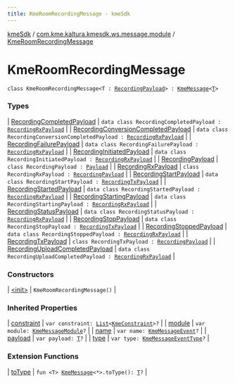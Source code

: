 ```yaml
---
title: KmeRoomRecordingMessage - kmeSdk
---
```


[kmeSdk](../../index.html) / [com.kme.kaltura.kmesdk.ws.message.module](../index.html) / [KmeRoomRecordingMessage](./index.html)

# KmeRoomRecordingMessage

`class KmeRoomRecordingMessage<T : `[`RecordingPayload`](-recording-payload/index.html)`> : `[`KmeMessage`](../../com.kme.kaltura.kmesdk.ws.message/-kme-message/index.html)`<`[`T`](index.html#T)`>`

### Types

| [RecordingCompletedPayload](-recording-completed-payload/index.html) | `data class RecordingCompletedPayload : `[`RecordingRxPayload`](-recording-rx-payload/index.html) |
| [RecordingConversionCompletedPayload](-recording-conversion-completed-payload/index.html) | `data class RecordingConversionCompletedPayload : `[`RecordingRxPayload`](-recording-rx-payload/index.html) |
| [RecordingFailurePayload](-recording-failure-payload/index.html) | `data class RecordingFailurePayload : `[`RecordingRxPayload`](-recording-rx-payload/index.html) |
| [RecordingInitiatedPayload](-recording-initiated-payload/index.html) | `data class RecordingInitiatedPayload : `[`RecordingRxPayload`](-recording-rx-payload/index.html) |
| [RecordingPayload](-recording-payload/index.html) | `class RecordingPayload : `[`Payload`](../../com.kme.kaltura.kmesdk.ws.message/-kme-message/-payload/index.html) |
| [RecordingRxPayload](-recording-rx-payload/index.html) | `class RecordingRxPayload : `[`RecordingPayload`](-recording-payload/index.html) |
| [RecordingStartPayload](-recording-start-payload/index.html) | `data class RecordingStartPayload : `[`RecordingTxPayload`](-recording-tx-payload/index.html) |
| [RecordingStartedPayload](-recording-started-payload/index.html) | `data class RecordingStartedPayload : `[`RecordingRxPayload`](-recording-rx-payload/index.html) |
| [RecordingStartingPayload](-recording-starting-payload/index.html) | `data class RecordingStartingPayload : `[`RecordingRxPayload`](-recording-rx-payload/index.html) |
| [RecordingStatusPayload](-recording-status-payload/index.html) | `data class RecordingStatusPayload : `[`RecordingRxPayload`](-recording-rx-payload/index.html) |
| [RecordingStopPayload](-recording-stop-payload/index.html) | `data class RecordingStopPayload : `[`RecordingTxPayload`](-recording-tx-payload/index.html) |
| [RecordingStoppedPayload](-recording-stopped-payload/index.html) | `data class RecordingStoppedPayload : `[`RecordingRxPayload`](-recording-rx-payload/index.html) |
| [RecordingTxPayload](-recording-tx-payload/index.html) | `class RecordingTxPayload : `[`RecordingPayload`](-recording-payload/index.html) |
| [RecordingUploadCompletedPayload](-recording-upload-completed-payload/index.html) | `data class RecordingUploadCompletedPayload : `[`RecordingRxPayload`](-recording-rx-payload/index.html) |

### Constructors

| [&lt;init&gt;](-init-.html) | `KmeRoomRecordingMessage()` |

### Inherited Properties

| [constraint](../../com.kme.kaltura.kmesdk.ws.message/-kme-message/constraint.html) | `var constraint: `[`List`](https://kotlinlang.org/api/latest/jvm/stdlib/kotlin.collections/-list/index.html)`<`[`KmeConstraint`](../../com.kme.kaltura.kmesdk.ws.message.type/-kme-constraint/index.html)`>?` |
| [module](../../com.kme.kaltura.kmesdk.ws.message/-kme-message/module.html) | `var module: `[`KmeMessageModule`](../../com.kme.kaltura.kmesdk.ws.message/-kme-message-module/index.html)`?` |
| [name](../../com.kme.kaltura.kmesdk.ws.message/-kme-message/name.html) | `var name: `[`KmeMessageEvent`](../../com.kme.kaltura.kmesdk.ws.message/-kme-message-event/index.html)`?` |
| [payload](../../com.kme.kaltura.kmesdk.ws.message/-kme-message/payload.html) | `var payload: `[`T`](../../com.kme.kaltura.kmesdk.ws.message/-kme-message/index.html#T)`?` |
| [type](../../com.kme.kaltura.kmesdk.ws.message/-kme-message/type.html) | `var type: `[`KmeMessageEventType`](../../com.kme.kaltura.kmesdk.ws.message/-kme-message-event-type/index.html)`?` |

### Extension Functions

| [toType](../../com.kme.kaltura.kmesdk/to-type.html) | `fun <T> `[`KmeMessage`](../../com.kme.kaltura.kmesdk.ws.message/-kme-message/index.html)`<*>.toType(): `[`T`](../../com.kme.kaltura.kmesdk/to-type.html#T)`?` |

